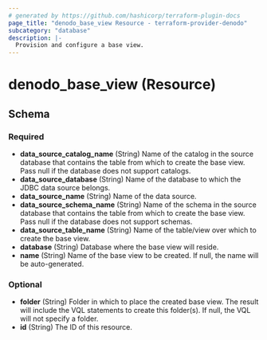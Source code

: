 ```yaml
---
# generated by https://github.com/hashicorp/terraform-plugin-docs
page_title: "denodo_base_view Resource - terraform-provider-denodo"
subcategory: "database"
description: |-
  Provision and configure a base view.
---
```


# denodo_base_view (Resource)





<!-- schema generated by tfplugindocs -->
## Schema

### Required

- **data_source_catalog_name** (String) Name of the catalog in the source database that contains the table from which to create the base view. Pass null if the database does not support catalogs.
- **data_source_database** (String) Name of the database to which the JDBC data source belongs.
- **data_source_name** (String) Name of the data source.
- **data_source_schema_name** (String) Name of the schema in the source database that contains the table from which to create the base view. Pass null if the database does not support schemas.
- **data_source_table_name** (String) Name of the table/view over which to create the base view.
- **database** (String) Database where the base view will reside.
- **name** (String) Name of the base view to be created. If null, the name will be auto-generated.

### Optional

- **folder** (String) Folder in which to place the created base view. The result will include the VQL statements to create this folder(s). If null, the VQL will not specify a folder.
- **id** (String) The ID of this resource.


